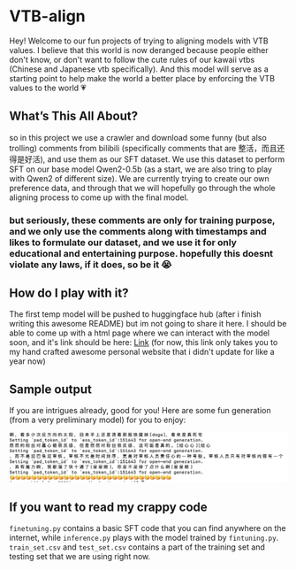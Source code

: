 
# VTB-align

Hey! Welcome to our fun projects of trying to aligning models with VTB values. I believe that this world is now deranged because people either don't know, or don't want to follow the cute rules of our kawaii vtbs (Chinese and Japanese vtb specifically). And this model will serve as a starting point to help make the world a better place by enforcing the VTB values to the world 💗




## What’s This All About?

so in this project we use a crawler and download some funny (but also trolling) comments from bilibili (specifically comments that are 整活，而且还得是好活), and use them as our SFT dataset. We use this dataset to perform SFT on our base model Qwen2-0.5b (as a start, we are also tring to play with Qwen2 of different size). We are currently trying to create our own preference data, and through that we will hopefully go through the whole aligning process to come up with the final model. 

### but seriously, these comments are only for training purpose, and we only use the comments along with timestamps and likes to formulate our dataset, and we use it for only educational and entertaining purpose. hopefully this doesnt violate any laws, if it does, so be it 😭


## How do I play with it?

The first temp model will be pushed to huggingface hub (after i finish writing this awesome README) but im not going to share it here. I should be able to come up with a html page where we can interact with the model soon, and it's link should be here: [Link](http://lindseyfeng.github.io) (for now, this link only takes you to my hand crafted awesome personal website that i didn't update for like a year now)


## Sample output

If you are intrigues already, good for you! Here are some fun generation (from a very preliminary model) for you to enjoy: 

![screenshot-1](./images/1.jpg)

## If you want to read my crappy code

`finetuning.py` contains a basic SFT code that you can find anywhere on the internet, while `inference.py` plays with the model trained by `fintuning.py`. `train_set.csv` and `test_set.csv` contains a part of the training set and testing set that we are using right now. 